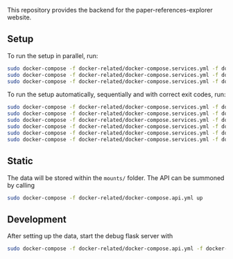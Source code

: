 This repository provides the backend for the paper-references-explorer website. 



## Setup
To run the setup in parallel, run:
```bash
sudo docker-compose -f docker-related/docker-compose.services.yml -f docker-related/docker-compose.setup.step1.yml build; sudo docker-compose -f docker-related/docker-compose.services.yml -f docker-related/docker-compose.setup.step2.yml build
sudo docker-compose -f docker-related/docker-compose.services.yml -f docker-related/docker-compose.setup.step1.yml up
sudo docker-compose -f docker-related/docker-compose.services.yml -f docker-related/docker-compose.setup.step2.yml up
```

To run the setup automatically, sequentially and with correct exit codes, run:
```bash
sudo docker-compose -f docker-related/docker-compose.services.yml -f docker-related/docker-compose.setup.step1.yml build
sudo docker-compose -f docker-related/docker-compose.services.yml -f docker-related/docker-compose.setup.step2.yml build
sudo docker-compose -f docker-related/docker-compose.services.yml -f docker-related/docker-compose.setup.step1.yml up --abort-on-container-exit --exit-code-from watcher-blast blast watcher-blast
sudo docker-compose -f docker-related/docker-compose.services.yml -f docker-related/docker-compose.setup.step1.yml up --abort-on-container-exit --exit-code-from watcher-postgres postgres watcher-postgres
sudo docker-compose -f docker-related/docker-compose.services.yml -f docker-related/docker-compose.setup.step1.yml up --abort-on-container-exit --exit-code-from watcher-redis redis watcher-redis
sudo docker-compose -f docker-related/docker-compose.services.yml -f docker-related/docker-compose.setup.step2.yml up --abort-on-container-exit --exit-code-from watcher-count-referenced-by postgres redis watcher-count-referenced-by
```

## Static
The data will be stored within the `mounts/` folder. The API can be summoned by calling
```bash
sudo docker-compose -f docker-related/docker-compose.api.yml up
```

## Development
After setting up the data, start the debug flask server with
```bash
sudo docker-compose -f docker-related/docker-compose.api.yml -f docker-related/docker-compose.api.dev.yml up
```